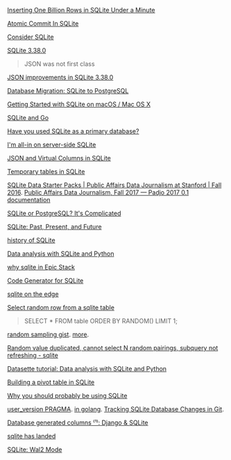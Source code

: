 [Inserting One Billion Rows in SQLite Under a Minute ](https://news.ycombinator.com/item?id=27872575)

[Atomic Commit In SQLite ](https://lobste.rs/s/ysri9z/atomic_commit_sqlite)

[Consider SQLite](https://blog.wesleyac.com/posts/consider-sqlite)

[SQLite 3.38.0](https://lobste.rs/s/gdu6pt/sqlite_release_3_38_0)

> JSON was not first class

[JSON improvements in SQLite 3.38.0](https://tirkarthi.github.io/programming/2022/02/26/sqlite-json-improvements.html)

[Database Migration: SQLite to PostgreSQL](https://bytebase.com/blog/database-migration-sqlite-to-postgresql)

[Getting Started with SQLite on macOS / Mac OS X](https://razorsql.com/articles/sqlite_mac.htm)

[SQLite and Go](https://twitter.com/kelseyhightower/status/1516293351384834048)

[Have you used SQLite as a primary database?](https://news.ycombinator.com/item?id=31152490)

[I'm all-in on server-side SQLite](https://news.ycombinator.com/item?id=31318708)

[JSON and Virtual Columns in SQLite](https://news.ycombinator.com/item?id=31396578)

[Temporary tables in SQLite](https://antonz.org/temp-tables/)

[SQLite Data Starter Packs | Public Affairs Data Journalism at Stanford | Fall 2016](http://2016.padjo.org/tutorials/sqlite-data-starterpacks/). [Public Affairs Data Journalism, Fall 2017 — Padjo 2017 0.1 documentation
](http://2017.padjo.org/)

[SQLite or PostgreSQL? It's Complicated](https://news.ycombinator.com/item?id=31908186)

[SQLite: Past, Present, and Future](https://news.ycombinator.com/item?id=32909167)

[history of SQLite](https://twitter.com/aboodman/status/1633351940833947654)

[Data analysis with SQLite and Python](https://twitter.com/simonw/status/1649100818841501696)

[why sqlite in Epic Stack](https://twitter.com/kentcdodds/status/1657417017069277186)

[Code Generator for SQLite](https://news.ycombinator.com/item?id=35981828)

[sqlite on the edge](https://news.ycombinator.com/item?id=36208568)

[Select random row from a sqlite table](https://stackoverflow.com/questions/2279706/select-random-row-from-a-sqlite-table)

> SELECT * FROM table ORDER BY RANDOM() LIMIT 1;

[random sampling gist](https://gist.github.com/alecco/9976dab8fda8256ed403054ed0a65d7b#file-random-sampling-sql-L11). [more](https://gist.github.com/swayson/84fc86da20db89b56eac). 

[Random value duplicated, cannot select N random pairings, subquery not refreshing - sqlite](https://dba.stackexchange.com/questions/302614/random-value-duplicated-cannot-select-n-random-pairings-subquery-not-refreshin)

[Datasette tutorial: Data analysis with SQLite and Python](https://twitter.com/simonw/status/1675546706468044803)

[Building a pivot table in SQLite](https://antonz.org/sqlite-pivot-table/)

[Why you should probably be using SQLite](https://news.ycombinator.com/item?id=38036921)

[user_version PRAGMA](https://www.sqlite.org/pragma.html#pragma_user_version). [in golang](https://stackoverflow.com/questions/41646639/retrieving-sqlite-pragma-user-version-with-golang). [Tracking SQLite Database Changes in Git](https://lobste.rs/s/gnv9ho/tracking_sqlite_database_changes_git).

[Database generated columns ⁽¹⁾: Django & SQLite](https://www.paulox.net/2023/11/07/database-generated-columns-part-1-django-and-sqlite/)

[sqlite has landed](https://news.ycombinator.com/item?id=38540421)

[SQLite: Wal2 Mode](https://news.ycombinator.com/item?id=38988949)









